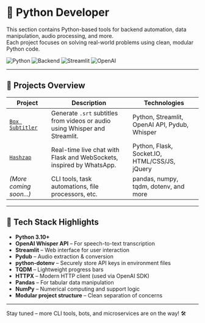 # 🐍 Python Developer

This section contains Python-based tools for backend automation, data manipulation, audio processing, and more.  
Each project focuses on solving real-world problems using clean, modular Python code.

![Python](https://img.shields.io/badge/Python-3.10%2B-blue)
![Backend](https://img.shields.io/badge/Type-Automation%20%26%20CLI-lightgrey)
![Streamlit](https://img.shields.io/badge/UI-Streamlit-orange)
![OpenAI](https://img.shields.io/badge/OpenAI-Whisper-green)

---

## 🔧 Projects Overview

| Project                             | Description                                                                 | Technologies                                  |
| ----------------------------------- | --------------------------------------------------------------------------- | --------------------------------------------- |
| [`Box Subtitler`](./box_subtitler/) | Generate `.srt` subtitles from videos or audio using Whisper and Streamlit. | Python, Streamlit, OpenAI API, Pydub, Whisper |
| [`Hashzap`](./Hashzap/)	            | Real-time live chat with Flask and WebSockets, inspired by WhatsApp.        | Python, Flask, Socket.IO, HTML/CSS/JS, jQuery |
| _(More coming soon...)_             | CLI tools, task automations, file processors, etc.                          | pandas, numpy, tqdm, dotenv, and more         |

---

## 🧰 Tech Stack Highlights

- **Python 3.10+**
- **OpenAI Whisper API** – For speech-to-text transcription
- **Streamlit** – Web interface for user interaction
- **Pydub** – Audio extraction & conversion
- **python-dotenv** – Securely store API keys in environment files
- **TQDM** – Lightweight progress bars
- **HTTPX** – Modern HTTP client (used via OpenAI SDK)
- **Pandas** – For tabular data manipulation
- **NumPy** – Numerical computing and support logic
- **Modular project structure** – Clean separation of concerns

---

Stay tuned – more CLI tools, bots, and microservices are on the way! 🛠️
